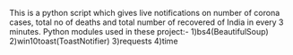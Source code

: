 This is a python script which gives live notifications on number of corona cases, total no of deaths and total number of recovered of India in every 3 minutes.
Python modules used in these project:-
1)bs4(BeautifulSoup)
2)win10toast(ToastNotifier)
3)requests
4)time
